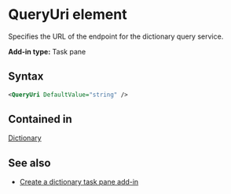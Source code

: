 # QueryUri element

Specifies the URL of the endpoint for the dictionary query service.

**Add-in type:** Task pane

## Syntax

```XML
<QueryUri DefaultValue="string" />
```

## Contained in

[Dictionary](dictionary.md)

## See also

- [Create a dictionary task pane add-in](https://docs.microsoft.com/office/dev/add-ins/word/dictionary-task-pane-add-ins)
    
